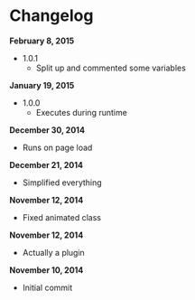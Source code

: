 Changelog
==========

**February 8, 2015**
+ 1.0.1
  + Split up and commented some variables

**January 19, 2015**
+ 1.0.0
  + Executes during runtime

**December 30, 2014**
+ Runs on page load

**December 21, 2014**
+ Simplified everything

**November 12, 2014**
+ Fixed animated class

**November 12, 2014**
+ Actually a plugin

**November 10, 2014**
+ Initial commit
